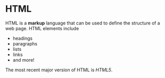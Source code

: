 # HTML

HTML is a **markup** language that can be used to define the structure of a web page. HTML elements include

* headings
* paragraphs
* lists
* links
* and more!

The most recent major version of HTML is _HTML5_.